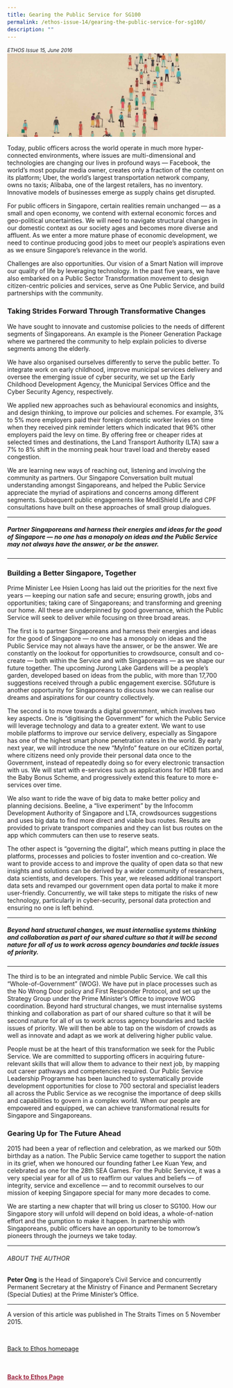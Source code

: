 ```yaml
---
title: Gearing the Public Service for SG100
permalink: /ethos-issue-14/gearing-the-public-service-for-sg100/
description: ""
---
```

<style>

.back a
{
	color: #9f2943;
	font-weight: bold;
}

#banner img
{
	width:100%;
}
	
.author
{
border-bottom: 1px solid black;
margin-top:40px;
padding-bottom:30px;
border-top: 1px solid black;	

}

.author p {
	font-size: 0.9em;
	line-height:24px !important;
	}	

.break
{
   border-top: 1px solid  black;
   border-bottom: 1px solid black;
	 padding:20px;
	text-align:center;
	margin-top:50px;
}
	
.break1
{
font-family: Georgia;
	font-size:20px;
	font-style: italic;
	font-weight: bold;
}

.boxheader {
	color: white !important;
	}	

.containerbox {
	background-color: #eceedb;
	border-radius: 10px;
	padding: 5%;
	margin-top: 5%;
	
	}	

li {
	font-size: 15px !important;
	
	}	

</style>

<em><small>ETHOS Issue 15, June 2016</small></em>
<img src="/images/Cropped_images/Ethos_Issue_14/14_Banner_Gearing%20the%20Public%20Service%20for%20SG100.jpg">




<p>Today, public officers across the world operate in much more hyper-connected environments, where issues are multi-dimensional and technologies are changing our lives in profound ways — Facebook, the world’s most popular media owner, creates only a fraction of the content on its platform; Uber, the world’s largest transportation network company, owns no taxis; Alibaba, one of the largest retailers, has no inventory. Innovative models of businesses emerge as supply chains get disrupted.</p>

<p>For public officers in Singapore, certain realities remain unchanged — as a small and open economy, we contend with external economic forces and geo-political uncertainties. We will need to navigate structural changes in our domestic context as our society ages and becomes more diverse and affluent. As we enter a more mature phase of economic development, we need to continue producing good jobs to meet our people’s aspirations even as we ensure Singapore’s relevance in the world.</p>

<p>Challenges are also opportunities. Our vision of a Smart Nation will improve our quality of life by leveraging technology. In the past five years, we have also embarked on a Public Sector Transformation movement to design citizen-centric policies and services, serve as One Public Service, and build partnerships with the community.</p>

<h3>Taking Strides Forward Through Transformative Changes</h3>

<p>We have sought to innovate and customise policies to the needs of different segments of Singaporeans. An example is the Pioneer Generation Package where we partnered the community to help explain policies to diverse segments among the elderly.</p>

<p>We have also organised ourselves differently to serve the public better. To integrate work on early childhood, improve municipal services delivery and oversee the emerging issue of cyber security, we set up the Early Childhood Development Agency, the Municipal Services Office and the Cyber Security Agency, respectively.</p>

<p>We applied new approaches such as behavioural economics and insights, and design thinking, to improve our policies and schemes. For example, 3% to 5% more employers paid their foreign domestic worker levies on time when they received pink reminder letters which indicated that 96% other employers paid the levy on time. By offering free or cheaper rides at selected times and destinations, the Land Transport Authority (LTA) saw a 7% to 8% shift in the morning peak hour travel load and thereby eased congestion.</p>

<p>We are learning new ways of reaching out, listening and involving the community as partners. Our Singapore Conversation built mutual understanding amongst Singaporeans, and helped the Public Service appreciate the myriad of aspirations and concerns among different segments. Subsequent public engagements like MediShield Life and CPF consultations have built on these approaches of small group dialogues.</p>

<hr>

<h5><em>
Partner Singaporeans and harness their energies and ideas for the good of Singapore — no one has a monopoly on ideas and the Public Service may not always have the answer, or be the answer.
</em></h5>

<hr>

<h3>Building a Better Singapore, Together</h3>

<p>Prime Minister Lee Hsien Loong has laid out the priorities for the next five years — keeping our nation safe and secure; ensuring growth, jobs and opportunities; taking care of Singaporeans; and transforming and greening our home. All these are underpinned by good governance, which the Public Service will seek to deliver while focusing on three broad areas.</p>

<p>The first is to partner Singaporeans and harness their energies and ideas for the good of Singapore — no one has a monopoly on ideas and the Public Service may not always have the answer, or be the answer. We are constantly on the lookout for opportunities to crowdsource, consult and co-create — both within the Service and with Singaporeans — as we shape our future together. The upcoming Jurong Lake Gardens will be a people’s garden, developed based on ideas from the public, with more than 17,700 suggestions received through a public engagement exercise. SGfuture is another opportunity for Singaporeans to discuss how we can realise our dreams and aspirations for our country collectively.</p>

<p>The second is to move towards a digital government, which involves two key aspects. One is “digitising the Government” for which the Public Service will leverage technology and data to a greater extent. We want to use mobile platforms to improve our service delivery, especially as Singapore has one of the highest smart phone penetration rates in the world. By early next year, we will introduce the new “MyInfo” feature on our eCitizen portal, where citizens need only provide their personal data once to the Government, instead of repeatedly doing so for every electronic transaction with us. We will start with e-services such as applications for HDB flats and the Baby Bonus Scheme, and progressively extend this feature to more e-services over time.</p>

<p>We also want to ride the wave of big data to make better policy and planning decisions. Beeline, a “live experiment” by the Infocomm Development Authority of Singapore and LTA, crowdsources suggestions and uses big data to find more direct and viable bus routes. Results are provided to private transport companies and they can list bus routes on the app which commuters can then use to reserve&nbsp;seats.</p>

<p>The other aspect is “governing the digital”, which means putting in place the platforms, processes and policies to foster invention and co-creation. We want to provide access to and improve the quality of open data so that new insights and solutions can be derived by a wider community of researchers, data scientists, and developers. This year, we released additional transport data sets and revamped our government open data portal to make it more user-friendly. Concurrently, we will take steps to mitigate the risks of new technology, particularly in cyber-security, personal data protection and ensuring no one is left behind.</p>

<hr>

<h5><em>
Beyond hard structural changes, we must internalise systems thinking and collaboration as part of our shared culture so that it will be second nature for all of us to work across agency boundaries and tackle issues of priority.
</em></h5>

<hr>

<p>The third is to be an integrated and nimble Public Service. We call this “Whole-of-Government” (WOG). We have put in place processes such as the No Wrong Door policy and First Responder Protocol, and set up the Strategy Group under the Prime Minister’s Office to improve WOG coordination. Beyond hard structural changes, we must internalise systems thinking and collaboration as part of our shared culture so that it will be second nature for all of us to work across agency boundaries and tackle issues of priority. We will then be able to tap on the wisdom of crowds as well as innovate and adapt as we work at delivering higher public value.</p>

<p>People must be at the heart of this transformation we seek for the Public Service. We are committed to supporting officers in acquiring future-relevant skills that will allow them to advance to their next job, by mapping out career pathways and competencies required. Our Public Service Leadership Programme has been launched to systematically provide development opportunities for close to 700 sectoral and specialist leaders all across the Public Service as we recognise the importance of deep skills and capabilities to govern in a complex world. When our people are empowered and equipped, we can achieve transformational results for Singapore and Singaporeans.</p>

<h3>Gearing Up for The Future Ahead</h3>

<p>2015 had been a year of reflection and celebration, as we marked our 50th birthday as a nation. The Public Service came together to support the nation in its grief, when we honoured our founding father Lee Kuan Yew, and celebrated as one for the 28th SEA Games. For the Public Service, it was a very special year for all of us to reaffirm our values and beliefs — of integrity, service and excellence — and to recommit ourselves to our mission of keeping Singapore special for many more decades to come.</p>

<p>We are starting a new chapter that will bring us closer to SG100. How our Singapore story will unfold will depend on bold ideas, a whole-of-nation effort and the gumption to make it happen. In partnership with Singaporeans, public officers have an opportunity to be tomorrow’s pioneers through the journeys we take today.</p>

<hr>

<h6>ABOUT THE AUTHOR</h6>

<p class="small-text"><strong>Peter Ong</strong> is the Head of Singapore’s Civil Service and concurrently Permanent Secretary at the Ministry of Finance and Permanent Secretary (Special Duties) at the Prime Minister’s Office. </p>

<hr>

<p class="small-text">A version of this article was published in The Straits Times on 5 November 2015.
</p>

<br>

<p><a href="../../ethos.html">Back to Ethos homepage</a></p>




<br>
<br>	
<div class="back">
<a href="/ethos/">Back to Ethos Page</a>	
</div>